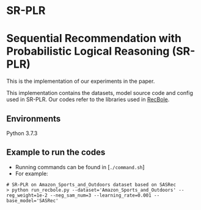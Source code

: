 # SR-PLR
# Sequential Recommendation with Probabilistic Logical Reasoning (SR-PLR)

This is the implementation of our experiments in the paper.

This implementation contains the datasets, model source code and config used in SR-PLR. Our codes refer to the libraries used in [RecBole](https://github.com/RUCAIBox/RecBole).


## Environments

Python 3.7.3


## Example to run the codes

-   Running commands can be found in [`./command.sh`]
-   For example:

```
# SR-PLR on Amazon_Sports_and_Outdoors dataset based on SASRec
> python run_recbole.py --dataset='Amazon_Sports_and_Outdoors' --reg_weight=1e-2 --neg_sam_num=3 --learning_rate=0.001 --base_model='SASRec'
```
